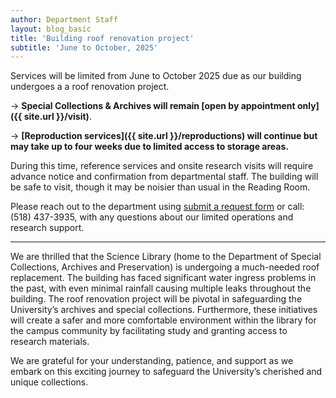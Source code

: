 ```yaml
---
author: Department Staff
layout: blog_basic
title: 'Building roof renovation project'
subtitle: 'June to October, 2025'
---
```


Services will be limited from June to October 2025 due as our building undergoes a a roof renovation project.

→ **Special Collections & Archives will remain [open by appointment only]({{ site.url }}/visit)**.

→ **[Reproduction services]({{ site.url }}/reproductions) will continue but may take up to four weeks due to limited access to storage areas.**

During this time, reference services and onsite research visits will require advance notice and confirmation from departmental staff. The building will be safe to visit, though it may be noisier than usual in the Reading Room.

Please reach out to the department using [submit a request form](https://archives.albany.edu/web/reference/?visit) or call: (518) 437-3935, with any questions about our limited operations and research support.

---

We are thrilled that the Science Library (home to the Department of Special Collections, Archives and Preservation) is undergoing a much-needed roof replacement. The building has faced significant water ingress problems in the past, with even minimal rainfall causing multiple leaks throughout the building. The roof renovation project will be pivotal in safeguarding the University’s archives and special collections. Furthermore, these initiatives will create a safer and more comfortable environment within the library for the campus community by facilitating study and granting access to research materials.

We are grateful for your understanding, patience, and support as we embark on this exciting journey to safeguard the University’s cherished and unique collections.







